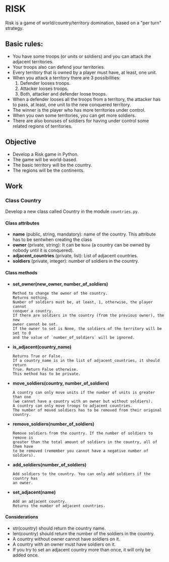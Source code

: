 # RISK
Risk is a game of world/country/territory domination, based on a "per turn"
strategy.

## Basic rules:
- You have some troops (or units or soldiers) and you can attack the adjacent 
territories.
- Your troops also can defend your territories.
- Every territory that is owned by a player must have, at least, one unit.
- When you attack a territory there are 3 possibilities:
    1. Defender looses troops.
    1. Attacker looses troops.
    1. Both, attacker and defender loose troops.
- When a defender looses all the troops from a territory, the attacker has to
 pass, at least, one unit to the new conquered territory.
- The winner is the player who has more territories under control.
- When you own some territories, you can get more soldiers.
- There are also bonuses of soldiers for having under control some related 
regions of territories.

## Objective
- Develop a Risk game in Python.
- The game will be world-based.
- The basic territory will be the country.
- The regions will be the continents.

## Work
### Class Country
Develop a new class called Country in the module `countries.py`.

#### Class attributes
- **name** (public, string, mandatory): name of the country. This attribute
has to be sentwhen creating the class
- **owner** (private, string): It can be `None` (a country can be owned by
nobody until it is conquered).
- **adjacent_countries** (private, list): List of adjacent countries.
- **soldiers** (private, integer): number of soldiers in the country.

#### Class methods
- **set_owner(new_owner, number_of_soldiers)**
    ```
    Method to change the owner of the country.
    Returns nothing.
    Number of soldiers must be, at least, 1, otherwise, the player cannot
    conquer a country.
    If there are soldiers in the country (from the previous owner), the new
    owner cannot be set.
    If the owner to set is None, the soldiers of the territory will be set to 0
    and the value of `number_of_soldiers` will be ignored.
    ```   
- **is_adjacent(country_name)**
    ```
    Returns True or False.
    If a country_name is in the list of adjacent_countries, it should return
    True. Return False otherwise.
    This method has to be private.
    ```
- **move_soldiers(country, number_of_soldiers)**
    ```
    A country can only move units if the number of units is greater than one 
    (we cannot have a country with an owner but without soldiers).
    A country can only move troops to adjacent countries.
    The number of moved soldiers has to be removed from their original country.
    ```
- **remove_soldiers(number_of_soldiers)**
    ```
    Remove soldiers from the country. If the number of soldiers to remove is 
    greater than the total amount of soldiers in the country, all of them have
    to be removed (remember you cannot have a negative number of soldiers).
    ```
- **add_soldiers(number_of_soldiers)**
    ```
    Add soldiers to the country. You can only add soldiers if the country has
    an owner.
    ```
- **set_adjacent(name)**
    ```
    Add an adjacent country.
    Returns the number of adjacent countries.
    ```

#### Considerations
- str(country) should return the country name.
- len(country) should return the number of the soldiers in the country.
- A country without owner cannot have soldiers on it.
- A country with an owner must have soldiers on it.
- If you try to set an adjacent country more than once, it will only be added
once.
